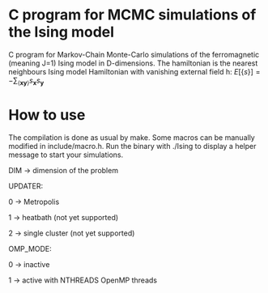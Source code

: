 # C program for MCMC simulations of the Ising model
C program for Markov-Chain Monte-Carlo simulations of the ferromagnetic (meaning J=1) Ising model in D-dimensions. The hamiltonian is
the nearest neighbours Ising model Hamiltonian with vanishing external field h: 
$E[\{s\}]=-\sum_{\langle \textbf{x} \textbf{y}\rangle}s_{\textbf{x}} s_{\textbf{y}}$

# How to use
The compilation is done as usual by make. Some macros can be manually modified in include/macro.h. 
Run the binary with ./Ising to display a helper message to start your simulations.

DIM $\rightarrow$ dimension of the problem 

UPDATER:

0 $\rightarrow$ Metropolis

1 $\rightarrow$ heatbath (not yet supported)

2 $\rightarrow$ single cluster (not yet supported)

OMP_MODE:

0 $\rightarrow$ inactive

1 $\rightarrow$ active with NTHREADS OpenMP threads
